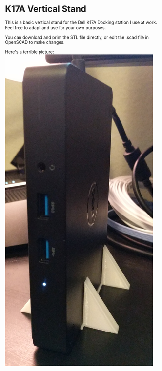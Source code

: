 # K17A Vertical Stand

This is a basic vertical stand for the Dell K17A Docking station I use at work.  
Feel free to adapt and use for your own purposes.  
  
You can download and print the STL file directly, or edit the .scad file in OpenSCAD to make changes.
  
Here's a terrible picture:  
![K17A Stand](K17A_photo1.jpg)
